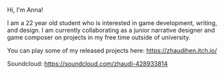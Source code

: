 Hi, I'm Anna!

I am a 22 year old student who is interested in game development, writing, and design. I am currently collaborating as a junior narrative designer and game composer on projects in my free time outside of university.

You can play some of my released projects here: https://zhaudihen.itch.io/

Soundcloud: https://soundcloud.com/zhaudi-428933814
